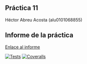 ## Práctica 11
Héctor Abreu Acosta (alu0101068855)

## Informe de la práctica
[Enlace al informe](https://ull-esit-inf-dsi-2122.github.io/ull-esit-inf-dsi-21-22-prct11-async-sockets-alu0101068855/)

[![Tests](https://github.com/ULL-ESIT-INF-DSI-2122/ull-esit-inf-dsi-21-22-prct11-async-sockets-alu0101068855/actions/workflows/node.js.yml/badge.svg?branch=main)](https://github.com/ULL-ESIT-INF-DSI-2122/ull-esit-inf-dsi-21-22-prct11-async-sockets-alu0101068855/actions/workflows/node.js.yml)          [![Coveralls](https://github.com/ULL-ESIT-INF-DSI-2122/ull-esit-inf-dsi-21-22-prct11-async-sockets-alu0101068855/actions/workflows/coveralls.yml/badge.svg?branch=main)](https://github.com/ULL-ESIT-INF-DSI-2122/ull-esit-inf-dsi-21-22-prct11-async-sockets-alu0101068855/actions/workflows/coveralls.yml)
